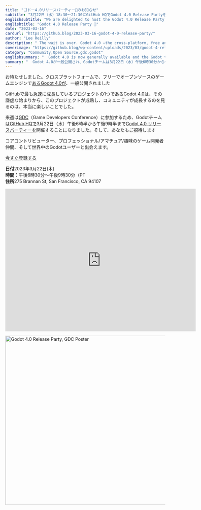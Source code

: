 ```yaml
---
title: "ゴドー4.0リリースパーティー🎉のお知らせ"
subtitle: "3月22日（水）18:30～21:30にGitHub HQでGodot 4.0 Release Partyを開催することになりました。そして、あなたもご招待します!"
englishsubtitle: "We are delighted to host the Godot 4.0 Release Party at GitHub HQ on Wednesday, March 22 from 6:30 pm to 9:30 pm. And you're invited!"
englishtitle: "Godot 4.0 Release Party 🎉"
date: "2023-03-16"
cardurl: "https://github.blog/2023-03-16-godot-4-0-release-party/"
author: "Lee Reilly"
description: " The wait is over. Godot 4.0 —the cross-platform, free and open source game engine—is now generally available!  From its humble beginnings to its rise to one of the fastest-growing projects on GitHub it’s been an absolute joy watching this project mature and the community grow.  With the Godot team in town for GDC (Game Developers Conference) next week, we are delighted to host the Godot 4.0 Release Party at GitHub HQ on Wednesday, March 22 from 6:30 pm to 9:30 pm. And you’re invited!  Meet core contributors, fellow professional / amateur / hobbyist game developers, and Godot users from all over the world.  Register now  Date: Thursday, March 22, 2023  Time: 6:30 pm – 9:30 pm PT  Address : 275 Brannan St, San Francisco, CA 94107  "
coverimage: "https://github.blog/wp-content/uploads/2023/03/godot-4-release-party-2023.png?resize=1200%2C630"
category: "Community,Open Source,gdc,godot"
englishsummary: "  Godot 4.0 is now generally available and the Godot team is hosting a Release Party at GitHub HQ on Wednesday, March 22 from 6:30 pm to 9:30 pm."
summary: "  Godot 4.0が一般公開され、Godotチームは3月22日（水）午後6時30分から午後9時30分まで、GitHub HQでリリースパーティーを開催します。"
---
```


<p>お待たせしました。クロスプラットフォームで、フリーでオープンソースのゲームエンジンで<a href="https://godotengine.org/article/godot-4-0-sets-sail/">あるGodot 4.0が</a>、一般公開されました</p>
<p>GitHubで最も急速に成長しているプロジェクトの1つであるGodot 4.0は、その謙虚な始まりから、このプロジェクトが成熟し、コミュニティが成長するのを見るのは、本当に楽しいことでした。</p>
<p>来週は<a href="https://gdconf.com/">GDC</a>（Game Developers Conference）に参加するため、Godotチームは<a href="https://lu.ma/2sz7890o">GitHub HQで</a>3月22日（水）午後6時半から午後9時半まで<a href="https://lu.ma/2sz7890o">Godot 4.0 リリースパーティーを</a>開催することになりました。そして、あなたもご招待します</p>
<p>コアコントリビューター、プロフェッショナル/アマチュア/趣味のゲーム開発者仲間、そして世界中のGodotユーザーと出会えます。</p>
<p><a class="btn btn-primary" role="button" href="https://lu.ma/2sz7890o">今すぐ登録する</a></p>
<p><strong>日付</strong>2023年3月22日(木)<br />
<strong>時間：</strong>午後6時30分～午後9時30分（PT<br />
<strong>住所</strong>275 Brannan St, San Francisco, CA 94107</p>
<p><iframe style="border: 0;" src="https://www.google.com/maps/embed?pb=!1m18!1m12!1m3!1d3153.3342157826323!2d-122.3912089!3d37.7822066!2m3!1f0!2f0!3f0!3m2!1i1024!2i768!4f13.1!3m3!1m2!1s0x808580783e915131%3A0x2f8d49e6e86d0285!2s275%20Brannan%20St%2C%20San%20Francisco%2C%20CA%2094107!5e0!3m2!1sen!2sus!4v1678994047156!5m2!1sen!2sus" width="600" height="450" allowfullscreen="allowfullscreen"></iframe></p>
<p><img decoding="async" loading="lazy" class="aligncenter size-full wp-image-70795 width-fit" src="https://github.blog/wp-content/uploads/2023/03/godot-gdc-2023-party-poster.png?resize=1024%2C534" alt="Godot 4.0 Release Party, GDC Poster" width="1024" height="534" srcset="https://github.blog/wp-content/uploads/2023/03/godot-gdc-2023-party-poster.png?resize=1024%2C534?w=1956 1956w, https://github.blog/wp-content/uploads/2023/03/godot-gdc-2023-party-poster.png?resize=1024%2C534?w=300 300w, https://github.blog/wp-content/uploads/2023/03/godot-gdc-2023-party-poster.png?resize=1024%2C534?w=768 768w, https://github.blog/wp-content/uploads/2023/03/godot-gdc-2023-party-poster.png?resize=1024%2C534?w=1024 1024w, https://github.blog/wp-content/uploads/2023/03/godot-gdc-2023-party-poster.png?resize=1024%2C534?w=1536 1536w" sizes="(max-width: 1000px) 100vw, 1000px" data-recalc-dims="1" /></p>


